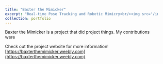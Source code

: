 ```yaml
---
title: "Baxter the Mimicker"
excerpt: "Real-time Pose Tracking and Robotic Mimicry<br/><img src='/images/josh_baxter.gif'>"
collection: portfolio
---
```


Baxter the Mimicker is a project that did project things. My contributions were 

Check out the project website for more information! [https://baxterthemimicker.weebly.com](https://baxterthemimicker.weebly.com)

